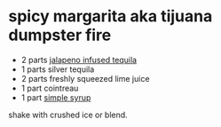 # spicy margarita aka tijuana dumpster fire

 * 2 parts [jalapeno infused tequila](../sundry/JalapenoInfusedTequila.md)
 * 1 parts silver tequila
 * 2 parts freshly squeezed lime juice
 * 1 part cointreau
 * 1 part [simple syrup](../sundry/SimpleSyrup.md)

shake with crushed ice or blend.
